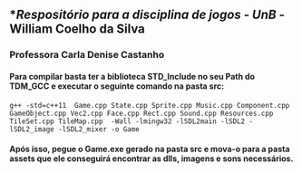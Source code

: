 ## **Respositório para a disciplina de jogos - UnB* - William Coelho da Silva

### Professora Carla Denise Castanho


#### Para compilar basta ter a biblioteca STD_Include no seu Path do TDM_GCC e executar o seguinte comando na pasta **src**: 

``` 
g++ -std=c++11  Game.cpp State.cpp Sprite.cpp Music.cpp Component.cpp GameObject.cpp Vec2.cpp Face.cpp Rect.cpp Sound.cpp Resources.cpp TileSet.cpp TileMap.cpp  -Wall -lmingw32 -lSDL2main -lSDL2 -lSDL2_image -lSDL2_mixer -o Game
```
#### Após isso, pegue o **Game.exe** gerado na pasta **src** e mova-o para a pasta **assets** que ele conseguirá encontrar as dlls, imagens e sons necessários.